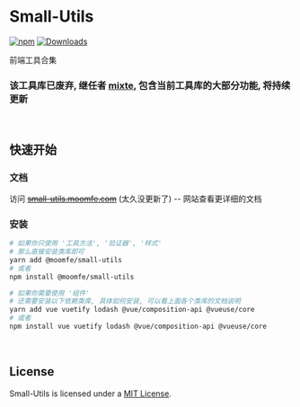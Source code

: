 # Small-Utils

[![npm](https://img.shields.io/npm/v/@moomfe/small-utils.svg)](https://www.npmjs.com/package/@moomfe/small-utils)
[![Downloads](https://img.shields.io/npm/dm/@moomfe/small-utils.svg)](https://www.npmjs.com/package/@moomfe/small-utils)

前端工具合集

### 该工具库已废弃, 继任者 [mixte](https://github.com/MoomFE/mixte), 包含当前工具库的大部分功能, 将持续更新

<br>


## 快速开始

### 文档
访问 ~~[small-utils.moomfe.com](https://small-utils.moomfe.com/)~~ (太久没更新了) -- 网站查看更详细的文档

### 安装
```bash
# 如果你只使用 '工具方法', '验证器', '样式'
# 那么直接安装类库即可
yarn add @moomfe/small-utils
# 或者
npm install @moomfe/small-utils

# 如果你需要使用 '组件'
# 还需要安装以下依赖类库, 具体如何安装, 可以看上面各个类库的文档说明
yarn add vue vuetify lodash @vue/composition-api @vueuse/core
# 或者
npm install vue vuetify lodash @vue/composition-api @vueuse/core
```


<br>


## License

Small-Utils is licensed under a [MIT License](./LICENSE).

